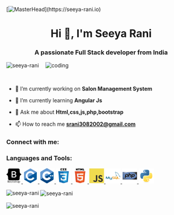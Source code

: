 [![MasterHead]([[https://encrypted-tbn0.gstatic.com/images?q=tbn:ANd9GcRUMO1oL5pB1elCrIVxbrUDoAfMM96KmS5sDw&usqp=CAU](https://www.scmgalaxy.com/tutorials/wp-content/uploads/2021/09/Full-stack-developer-1.png](https://cutshort.io/blog/wp-content/uploads/2018/04/bd1e5c2457278a37313c55ce8c887aa3.jpg)))](https://seeya-rani.io)
<h1 align="center">Hi 👋, I'm Seeya Rani</h1>
<h3 align="center">A passionate Full Stack developer from India</h3>
<img src="https://cdn.dribbble.com/users/4055494/screenshots/15215756/media/d2b66c4ca0192aa26d103448b3d1518b.gif"width="400"align="right"alt="coding">

<p align="left"> <img src="https://komarev.com/ghpvc/?username=seeya-rani&label=Profile%20views&color=0e75b6&style=flat" alt="seeya-rani" /> </p>

<p align="left"> <a href="https://twitter.com/" target="blank"><img src="https://img.shields.io/twitter/follow/?logo=twitter&style=for-the-badge" alt="" /></a> </p>

- 🔭 I’m currently working on **Salon Management System**

- 🌱 I’m currently learning **Angular Js**

- 💬 Ask me about **Html,css,js,php,bootstrap**

- 📫 How to reach me **srani3082002@gmail.com**

<h3 align="left">Connect with me:</h3>
<p align="left">
</p>

<h3 align="left">Languages and Tools:</h3>
<p align="left"> <a href="https://getbootstrap.com" target="_blank" rel="noreferrer"> <img src="https://raw.githubusercontent.com/devicons/devicon/master/icons/bootstrap/bootstrap-plain-wordmark.svg" alt="bootstrap" width="40" height="40"/> </a> <a href="https://www.cprogramming.com/" target="_blank" rel="noreferrer"> <img src="https://raw.githubusercontent.com/devicons/devicon/master/icons/c/c-original.svg" alt="c" width="40" height="40"/> </a> <a href="https://www.w3schools.com/cpp/" target="_blank" rel="noreferrer"> <img src="https://raw.githubusercontent.com/devicons/devicon/master/icons/cplusplus/cplusplus-original.svg" alt="cplusplus" width="40" height="40"/> </a> <a href="https://www.w3schools.com/css/" target="_blank" rel="noreferrer"> <img src="https://raw.githubusercontent.com/devicons/devicon/master/icons/css3/css3-original-wordmark.svg" alt="css3" width="40" height="40"/> </a> <a href="https://www.w3.org/html/" target="_blank" rel="noreferrer"> <img src="https://raw.githubusercontent.com/devicons/devicon/master/icons/html5/html5-original-wordmark.svg" alt="html5" width="40" height="40"/> </a> <a href="https://developer.mozilla.org/en-US/docs/Web/JavaScript" target="_blank" rel="noreferrer"> <img src="https://raw.githubusercontent.com/devicons/devicon/master/icons/javascript/javascript-original.svg" alt="javascript" width="40" height="40"/> </a> <a href="https://www.mysql.com/" target="_blank" rel="noreferrer"> <img src="https://raw.githubusercontent.com/devicons/devicon/master/icons/mysql/mysql-original-wordmark.svg" alt="mysql" width="40" height="40"/> </a> <a href="https://www.php.net" target="_blank" rel="noreferrer"> <img src="https://raw.githubusercontent.com/devicons/devicon/master/icons/php/php-original.svg" alt="php" width="40" height="40"/> </a> <a href="https://www.python.org" target="_blank" rel="noreferrer"> <img src="https://raw.githubusercontent.com/devicons/devicon/master/icons/python/python-original.svg" alt="python" width="40" height="40"/> </a> </p>

<p><img align="left" src="https://github-readme-stats.vercel.app/api/top-langs?username=seeya-rani&show_icons=true&locale=en&layout=compact" alt="seeya-rani" /></p>

<p>&nbsp;<img align="center" src="https://github-readme-stats.vercel.app/api?username=seeya-rani&show_icons=true&locale=en" alt="seeya-rani" /></p>

<p><img align="center" src="https://github-readme-streak-stats.herokuapp.com/?user=seeya-rani&" alt="seeya-rani" /></p>
